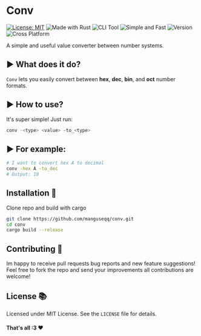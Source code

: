 # Conv
[![License: MIT](https://img.shields.io/badge/License-MIT-green.svg)](./LICENSE)
![Made with Rust](https://img.shields.io/badge/Made%20with-Rust-orange.svg)
![CLI Tool](https://img.shields.io/badge/Type-CLI%20Tool-blue.svg)
![Simple and Fast](https://img.shields.io/badge/Simple-Fast-success.svg)
![Version](https://img.shields.io/badge/version-1.0.0-yellow.svg)
![Cross Platform](https://img.shields.io/badge/Platform-Windows%20|%20Linux%20|%20macOS-lightgrey.svg)

A simple and useful value converter between number systems.

## ▶ What does it do?
`Conv` lets you easily convert between **hex**, **dec**, **bin**, and **oct** number formats.

## ▶ How to use?
It's super simple! Just run:

```bash
conv -<type> <value> -to_<type>
```

## ▶ For example:
```bash
# I want to convert hex A to decimal
conv -hex A -to_dec
# Output: 10
```

## Installation 📩
Clone repo and build with cargo
```bash
git clone https://github.com/manguseqq/conv.git
cd conv
cargo build --release
```

## Contributing 🤝
Im happy to receive pull requests bug reports and new feature suggestions!  
Feel free to fork the repo and send your improvements all contributions are welcome!

## License 📚
Licensed under MIT License.
See the ```LICENSE``` file for details.

#### That's all :3 ❤